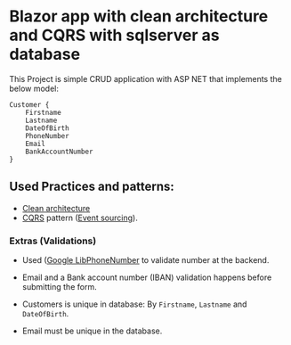 # Blazor app with clean architecture and CQRS with sqlserver as database

This Project is simple CRUD application with ASP NET that implements the below model:
```
Customer {
	Firstname
	Lastname
	DateOfBirth
	PhoneNumber
	Email
	BankAccountNumber
}
```
## Used Practices and patterns:

- [Clean architecture](https://github.com/jasontaylordev/CleanArchitecture)
- [CQRS](https://en.wikipedia.org/wiki/Command%E2%80%93query_separation#Command_query_responsibility_separation) pattern ([Event sourcing](https://en.wikipedia.org/wiki/Domain-driven_design#Event_sourcing)).

### Extras (Validations)

- Used ([Google LibPhoneNumber](https://github.com/google/libphonenumber) to validate number at the backend.

- Email and a Bank account number (IBAN) validation happens before submitting the form.

- Customers is unique in database: By `Firstname`, `Lastname` and `DateOfBirth`.

- Email must be unique in the database.
